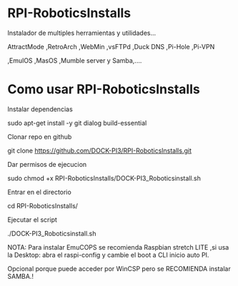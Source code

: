 # RPI-RoboticsInstalls
 Instalador de multiples herramientas y utilidades...

 AttractMode ,RetroArch ,WebMin ,vsFTPd ,Duck DNS ,Pi-Hole ,Pi-VPN
 
 ,EmulOS ,MasOS ,Mumble server y Samba,....
 
 # Como usar RPI-RoboticsInstalls
 Instalar dependencias
 
 sudo apt-get install -y git dialog build-essential
 
 
 Clonar repo en github
 
 git clone https://github.com/DOCK-PI3/RPI-RoboticsInstalls.git
 
 
 Dar permisos de ejecucion
 
 sudo chmod +x RPI-RoboticsInstalls/DOCK-PI3_Roboticsinstall.sh
 
 
 Entrar en el directorio
 
 cd RPI-RoboticsInstalls/
 
 
 Ejecutar el script
 
 ./DOCK-PI3_Roboticsinstall.sh
 
 
 
 NOTA: Para instalar EmuCOPS se recomienda Raspbian stretch LITE ,si usa la Desktop: abra el raspi-config y cambie el boot a CLI inicio auto PI.

Opcional porque puede acceder por WinCSP pero se RECOMIENDA instalar SAMBA.! 